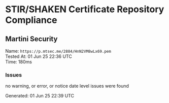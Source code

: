 # STIR/SHAKEN Certificate Repository Compliance

## Martini Security

Name: `https://p.mtsec.me/2884/HnN2VM8wLx69.pem`\
Tested At: 01 Jun 25 22:36 UTC\
Time: 180ms

### Issues

no warning, or error, or notice date level issues were found

Generated: 01 Jun 25 22:39 UTC